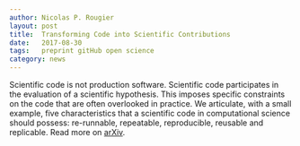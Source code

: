 ```yaml
---
author: Nicolas P. Rougier
layout: post
title:  Transforming Code into Scientific Contributions
date:   2017-08-30
tags:   preprint gitHub open science
category: news
---
```


Scientific code is not production software. Scientific code participates in the
evaluation of a scientific hypothesis. This imposes specific constraints on the
code that are often overlooked in practice. We articulate, with a small
example, five characteristics that a scientific code in computational science
should possess: re-runnable, repeatable, reproducible, reusable and replicable.
Read more on [arXiv](https://arxiv.org/abs/1708.08205).
